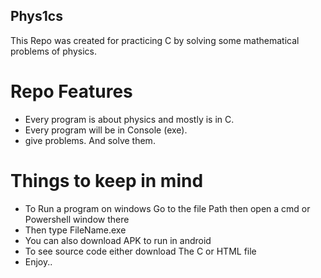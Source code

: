 ## Phys1cs

This Repo was created for practicing C by solving some mathematical problems of physics.

# Repo Features
* Every program is about physics and mostly is in C.
* Every program will be in Console (exe).
* give problems. And solve them.

# Things to keep in mind

* To Run a program on windows Go to the file Path then open a cmd or Powershell window there 
* Then type FileName.exe
* You can also download APK to run in android
* To see source code either download The C or HTML file
* Enjoy..
